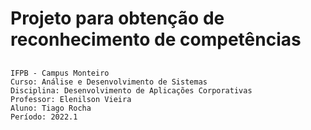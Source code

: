 # Projeto para obtenção de reconhecimento de competências
## <p>
    IFPB - Campus Monteiro
    Curso: Análise e Desenvolvimento de Sistemas
    Disciplina: Desenvolvimento de Aplicações Corporativas
    Professor: Elenilson Vieira
    Aluno: Tiago Rocha
    Período: 2022.1
   </p>
